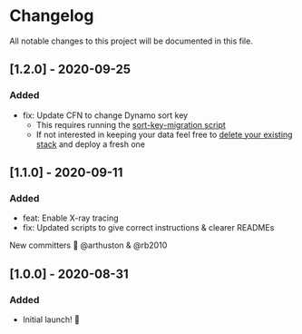 # Changelog

All notable changes to this project will be documented in this file.

## [1.2.0] - 2020-09-25

### Added

- fix: Update CFN to change Dynamo sort key
  - This requires running the [sort-key-migration script](https://github.com/awslabs/fhir-works-on-aws-deployment/blob/v1.2.0/scripts/sort-key-migration.js#L6)
  - If not interested in keeping your data feel free to [delete your existing stack](https://docs.aws.amazon.com/AWSCloudFormation/latest/UserGuide/cfn-console-delete-stack.html) and deploy a fresh one

## [1.1.0] - 2020-09-11

### Added

- feat: Enable X-ray tracing
- fix: Updated scripts to give correct instructions & clearer READMEs

New committers :tada: @arthuston & @rb2010

## [1.0.0] - 2020-08-31

### Added

- Initial launch! :rocket:
